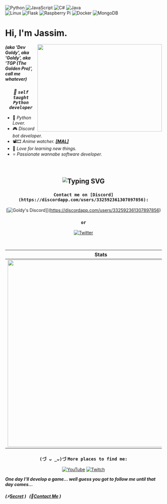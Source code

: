 ![Python](https://img.shields.io/badge/python-3670A0?style=for-the-badge&logo=python&logoColor=ffdd54&colorB=blue) ![JavaScript](https://img.shields.io/badge/javascript-%23323330.svg?style=for-the-badge&logo=javascript&logoColor=%23F7DF1E) ![C#](https://img.shields.io/badge/csharp%23-%23239120.svg?style=for-the-badge&logo=c-sharp&logoColor=white&colorB=006888) ![Java](https://img.shields.io/badge/java-%23ED8B00.svg?style=for-the-badge&logo=java&logoColor=white)
<br> 
![Linux](https://img.shields.io/badge/Linux-FCC624?style=for-the-badge&logo=linux&logoColor=black) ![Flask](https://img.shields.io/badge/flask-%23000.svg?style=for-the-badge&logo=flask&logoColor=white) ![Raspberry Pi](https://img.shields.io/badge/-RaspberryPi-C51A4A?style=for-the-badge&logo=Raspberry-Pi) ![Docker](https://img.shields.io/badge/docker-%230db7ed.svg?style=for-the-badge&logo=docker&logoColor=white) ![MongoDB](https://img.shields.io/badge/MongoDB-%234ea94b.svg?style=for-the-badge&logo=mongodb&logoColor=white)

<!-- Got these badages from: https://github.com/Ileriayo/markdown-badges -->

# Hi, I'm Jassim.

<img align="right" src="https://user-images.githubusercontent.com/66202304/218335076-6a3c08b2-911c-4c5e-b699-d0bd827f8f38.gif" width="400" height="280">

<div align="left">
 
 #### *(aka 'Dev Goldy', aka 'Goldy', aka 'TGP (The Golden Pro)', call me whatever)*
 
</div>

<div align="center">
 
  ### ***💫 ``self taught Python developer``***
 
</div>

<div align="left">
 
 - 🐍 *Python Lover.*
 - 🎮 *Discord bot developer.*
 - 📽🎞 *Anime watcher. [**[MAL]**](https://myanimelist.net/animelist/thegoldenpro?status=7)*
 - 💛 *Love for learning new things.*
 - ⭐ *Passionate wannabe software developer.*

</div>

<br>

## <div align="middle"> ![Typing SVG](https://readme-typing-svg.demolab.com?font=Fira+Code&size=25&duration=2300&pause=1000&color=FFEB65DC&center=true&vCenter=true&width=800&height=30&lines=It's+not+a+bug!;Cosmic+rays+have+hit+your+system!) </div>

<div align="middle">
 
  ### ``Contact me on [Discord](https://discordapp.com/users/332592361307897856):``
 
  [![Goldy's Discord](https://discord-readme-badge.vercel.app/api?id=332592361307897856)]](https://discordapp.com/users/332592361307897856)
 
  ### ``or``
 
  [![Twitter](https://img.shields.io/badge/Twitter-%231DA1F2.svg?style=for-the-badge&logo=Twitter&logoColor=white)](https://twitter.com/GoldyTGP)
</div>

<br>

<div align="center">
 
   **Stats**                 | **Top Languages**
  :-------------------------:|:-------------------------:
 <img src="https://readme-stats-thegoldenpro.vercel.app/api?username=THEGOLDENPRO&show_icons=true&theme=gruvbox" width="600px"/>  |  <img align="right" src="https://readme-stats-thegoldenpro.vercel.app/api/top-langs/?username=THEGOLDENPRO&theme=gruvbox" width="330px"/>

 
</div>

<div align="center">
 
  ### ``(づ ᴗ _ᴗ)づ`` ``More places to find me:``
 
  [![YouTube](https://img.shields.io/badge/YouTube-%23FF0000.svg?style=for-the-badge&logo=YouTube&logoColor=white)](https://www.youtube.com/channel/UCyQmNguyo9V2ljYcW9zL6Cw)
  [![Twitch](https://img.shields.io/badge/Twitch-%239146FF.svg?style=for-the-badge&logo=Twitch&logoColor=white)](https://www.twitch.tv/realgoldenpro)
 
</div>

***One day I'll develop a game... well guess you got to follow me until that day comes...***

##### (⚡[Secret](https://gist.github.com/THEGOLDENPRO/3ba012f94efa04ae7c216e753c882052) )‎ ‎ ‎ (🎯[Contact Me](#contact-me-on-discord) )
